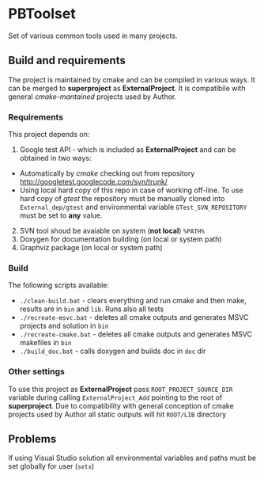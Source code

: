 PBToolset
=========
Set of various common tools used in many projects.

Build and requirements
----------------------
The project is maintained by cmake and can be compiled in various ways. It can be merged to **superproject** as **ExternalProject**. It is compatibile with general *cmake-mantained* projects used by Author.

### Requirements ###
This project depends on:
 1. Google test API - which is included as **ExternalProject** and can be obtained in two ways:
  * Automatically by *cmake*  checking out from repository http://googletest.googlecode.com/svn/trunk/
  * Using local hard copy of this repo in case of working off-line. To use hard copy of *gtest* the repository must be manually cloned into `External_dep/gtest` and environmental variable `GTest_SVN_REPOSITORY` must be set to **any** value.
 2. SVN tool shoud be avaiable on system (**not local**) `%PATH%`
 3. Doxygen for documentation building (on local or system path)
 4. Graphviz package (on local or system path)

### Build ###   
The following scripts available:
 * `./clean-build.bat` - clears everything and run cmake and then make, results are in `bin` and `lib`. Runs also all tests
 * `./recreate-msvc.bat` - deletes all cmake outputs and generates MSVC projects and solution in `bin`
 * `./recreate-cmake.bat` - deletes all cmake outputs and generates MSVC makefiles in `bin`
 * `./build_doc.bat` - calls doxygen and builds doc in `doc` dir
 
### Other settings ###
To use this project as **ExternalProject** pass `ROOT_PROJECT_SOURCE_DIR` variable during calling `ExternalProject_Add` pointing to the root of **superproject**. Due to compatibility with general conception of cmake projects used by Author all static outputs will hit `ROOT/LIB` directory

Problems
--------
If using Visual Studio solution all environmental variables and paths must be set globally for user (`setx`)

